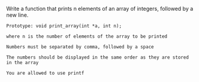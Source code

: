 Write a function that prints n elements of an array of integers, followed by a new line.



    Prototype: void print_array(int *a, int n);

    where n is the number of elements of the array to be printed

    Numbers must be separated by comma, followed by a space

    The numbers should be displayed in the same order as they are stored in the array

    You are allowed to use printf


